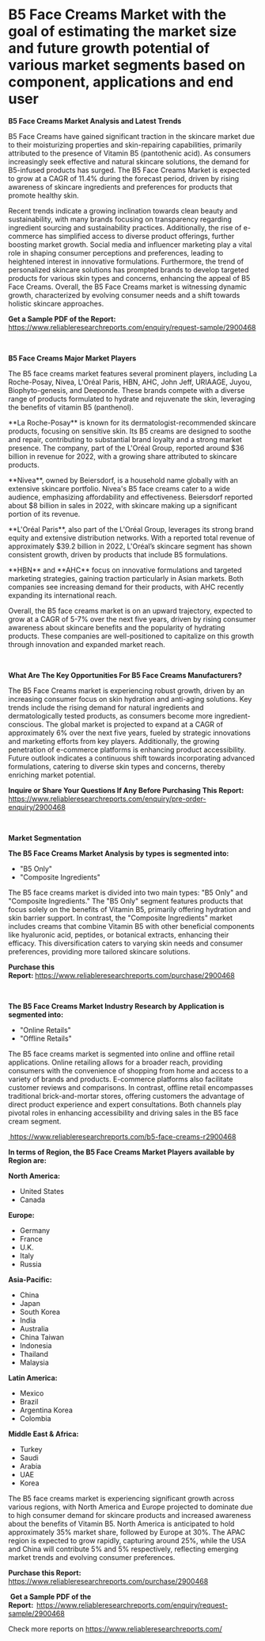 <p><h1>B5 Face Creams Market with the goal of estimating the market size and future growth potential of various market segments based on component, applications and end user</h1></p><p><strong>B5 Face Creams Market Analysis and Latest Trends</strong></p>
<p><p>B5 Face Creams have gained significant traction in the skincare market due to their moisturizing properties and skin-repairing capabilities, primarily attributed to the presence of Vitamin B5 (pantothenic acid). As consumers increasingly seek effective and natural skincare solutions, the demand for B5-infused products has surged. The B5 Face Creams Market is expected to grow at a CAGR of 11.4% during the forecast period, driven by rising awareness of skincare ingredients and preferences for products that promote healthy skin.</p><p>Recent trends indicate a growing inclination towards clean beauty and sustainability, with many brands focusing on transparency regarding ingredient sourcing and sustainability practices. Additionally, the rise of e-commerce has simplified access to diverse product offerings, further boosting market growth. Social media and influencer marketing play a vital role in shaping consumer perceptions and preferences, leading to heightened interest in innovative formulations. Furthermore, the trend of personalized skincare solutions has prompted brands to develop targeted products for various skin types and concerns, enhancing the appeal of B5 Face Creams. Overall, the B5 Face Creams market is witnessing dynamic growth, characterized by evolving consumer needs and a shift towards holistic skincare approaches.</p></p>
<p><strong>Get a Sample PDF of the Report:&nbsp;</strong> <a href="https://www.reliableresearchreports.com/enquiry/request-sample/2900468?utm_campaign=3561&utm_medium=2&utm_source=Github&utm_content=ia&utm_term=16032025&utm_id=b5-face-creams">https://www.reliableresearchreports.com/enquiry/request-sample/2900468</a></p>
<p>&nbsp;</p>
<p><strong>B5 Face Creams Major Market Players</strong></p>
<p><p>The B5 face creams market features several prominent players, including La Roche-Posay, Nivea, L'Oréal Paris, HBN, AHC, John Jeff, URIAAGE, Juyou, Biophyto-genesis, and Deeponde. These brands compete with a diverse range of products formulated to hydrate and rejuvenate the skin, leveraging the benefits of vitamin B5 (panthenol).</p><p>**La Roche-Posay** is known for its dermatologist-recommended skincare products, focusing on sensitive skin. Its B5 creams are designed to soothe and repair, contributing to substantial brand loyalty and a strong market presence. The company, part of the L'Oréal Group, reported around $36 billion in revenue for 2022, with a growing share attributed to skincare products.</p><p>**Nivea**, owned by Beiersdorf, is a household name globally with an extensive skincare portfolio. Nivea's B5 face creams cater to a wide audience, emphasizing affordability and effectiveness. Beiersdorf reported about $8 billion in sales in 2022, with skincare making up a significant portion of its revenue.</p><p>**L'Oréal Paris**, also part of the L'Oréal Group, leverages its strong brand equity and extensive distribution networks. With a reported total revenue of approximately $39.2 billion in 2022, L'Oréal’s skincare segment has shown consistent growth, driven by products that include B5 formulations.</p><p>**HBN** and **AHC** focus on innovative formulations and targeted marketing strategies, gaining traction particularly in Asian markets. Both companies see increasing demand for their products, with AHC recently expanding its international reach.</p><p>Overall, the B5 face creams market is on an upward trajectory, expected to grow at a CAGR of 5-7% over the next five years, driven by rising consumer awareness about skincare benefits and the popularity of hydrating products. These companies are well-positioned to capitalize on this growth through innovation and expanded market reach.</p></p>
<p>&nbsp;</p>
<p><strong>What Are The Key Opportunities For B5 Face Creams Manufacturers?</strong></p>
<p><p>The B5 Face Creams market is experiencing robust growth, driven by an increasing consumer focus on skin hydration and anti-aging solutions. Key trends include the rising demand for natural ingredients and dermatologically tested products, as consumers become more ingredient-conscious. The global market is projected to expand at a CAGR of approximately 6% over the next five years, fueled by strategic innovations and marketing efforts from key players. Additionally, the growing penetration of e-commerce platforms is enhancing product accessibility. Future outlook indicates a continuous shift towards incorporating advanced formulations, catering to diverse skin types and concerns, thereby enriching market potential.</p></p>
<p><strong>Inquire or Share Your Questions If Any Before Purchasing This Report:</strong> <a href="https://www.reliableresearchreports.com/enquiry/pre-order-enquiry/2900468?utm_campaign=3561&utm_medium=2&utm_source=Github&utm_content=ia&utm_term=16032025&utm_id=b5-face-creams">https://www.reliableresearchreports.com/enquiry/pre-order-enquiry/2900468</a></p>
<p>&nbsp;</p>
<p><strong>Market Segmentation</strong></p>
<p><strong>The B5 Face Creams Market Analysis by types is segmented into:</strong></p>
<p><ul><li>"B5 Only"</li><li>"Composite Ingredients"</li></ul></p>
<p><p>The B5 face creams market is divided into two main types: "B5 Only" and "Composite Ingredients." The "B5 Only" segment features products that focus solely on the benefits of Vitamin B5, primarily offering hydration and skin barrier support. In contrast, the "Composite Ingredients" market includes creams that combine Vitamin B5 with other beneficial components like hyaluronic acid, peptides, or botanical extracts, enhancing their efficacy. This diversification caters to varying skin needs and consumer preferences, providing more tailored skincare solutions.</p></p>
<p><strong>Purchase this Report:&nbsp;</strong><a href="https://www.reliableresearchreports.com/purchase/2900468?utm_campaign=3561&utm_medium=2&utm_source=Github&utm_content=ia&utm_term=16032025&utm_id=b5-face-creams">https://www.reliableresearchreports.com/purchase/2900468</a></p>
<p>&nbsp;</p>
<p><strong>The B5 Face Creams Market Industry Research by Application is segmented into:</strong></p>
<p><ul><li>"Online Retails"</li><li>"Offline Retails"</li></ul></p>
<p><p>The B5 face creams market is segmented into online and offline retail applications. Online retailing allows for a broader reach, providing consumers with the convenience of shopping from home and access to a variety of brands and products. E-commerce platforms also facilitate customer reviews and comparisons. In contrast, offline retail encompasses traditional brick-and-mortar stores, offering customers the advantage of direct product experience and expert consultations. Both channels play pivotal roles in enhancing accessibility and driving sales in the B5 face cream segment.</p></p>
<p><a href="https://www.reliableresearchreports.com/b5-face-creams-r2900468?utm_campaign=3561&utm_medium=2&utm_source=Github&utm_content=ia&utm_term=16032025&utm_id=b5-face-creams">&nbsp;https://www.reliableresearchreports.com/b5-face-creams-r2900468</a></p>
<p><strong>In terms of Region, the B5 Face Creams Market Players available by Region are:</strong></p>
<p>
    <p> <strong> North America: </strong>
        <ul>
            <li>United States</li>
            <li>Canada</li>
        </ul>
        </p> 
    <p> <strong> Europe: </strong>
        <ul>
            <li>Germany</li>
            <li>France</li>
            <li>U.K.</li>
            <li>Italy</li>
            <li>Russia</li>
        </ul>
        </p> 
    <p> <strong> Asia-Pacific: </strong>
        <ul>
            <li>China</li>
            <li>Japan</li>
            <li>South Korea</li>
            <li>India</li>
            <li>Australia</li>
            <li>China Taiwan</li>
            <li>Indonesia</li>
            <li>Thailand</li>
            <li>Malaysia</li>
        </ul>
        </p> 
    <p> <strong> Latin America: </strong>
        <ul>
            <li>Mexico</li>
            <li>Brazil</li>
            <li>Argentina Korea</li>
            <li>Colombia</li>
        </ul>
        </p> 
    <p> <strong> Middle East & Africa: </strong>
        <ul>
            <li>Turkey</li>
            <li>Saudi</li>
            <li>Arabia</li>
            <li>UAE</li>
            <li>Korea</li>
        </ul>
    </p>
    </p>
<p><p>The B5 face creams market is experiencing significant growth across various regions, with North America and Europe projected to dominate due to high consumer demand for skincare products and increased awareness about the benefits of Vitamin B5. North America is anticipated to hold approximately 35% market share, followed by Europe at 30%. The APAC region is expected to grow rapidly, capturing around 25%, while the USA and China will contribute 5% and 5% respectively, reflecting emerging market trends and evolving consumer preferences.</p></p>
<p><strong>Purchase this Report: </strong><a href="https://www.reliableresearchreports.com/purchase/2900468?utm_campaign=3561&utm_medium=2&utm_source=Github&utm_content=ia&utm_term=16032025&utm_id=b5-face-creams">https://www.reliableresearchreports.com/purchase/2900468</a></p>
<p>&nbsp;<strong>Get a Sample PDF of the Report:&nbsp;&nbsp;</strong><a href="https://www.reliableresearchreports.com/enquiry/request-sample/2900468?utm_campaign=3561&utm_medium=2&utm_source=Github&utm_content=ia&utm_term=16032025&utm_id=b5-face-creams">https://www.reliableresearchreports.com/enquiry/request-sample/2900468</a></p>
<p><strong></strong></p>
<p>Check more reports on <a href="https://www.reliableresearchreports.com/?utm_campaign=3561&utm_medium=2&utm_source=Github&utm_content=ia&utm_term=16032025&utm_id=b5-face-creams">https://www.reliableresearchreports.com/</a></p>